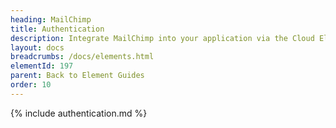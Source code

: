 ```yaml
---
heading: MailChimp
title: Authentication
description: Integrate MailChimp into your application via the Cloud Elements APIs.
layout: docs
breadcrumbs: /docs/elements.html
elementId: 197
parent: Back to Element Guides
order: 10
---
```


{% include authentication.md %}
